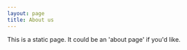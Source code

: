 ```yaml
---
layout: page
title: About us 
---
```


This is a static page. It could be an 'about page' if you'd like.
